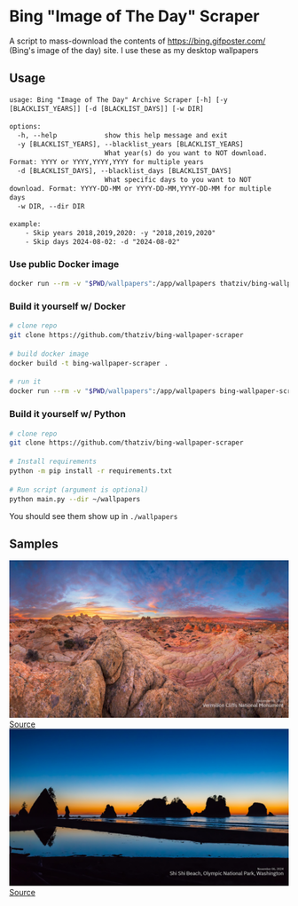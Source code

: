 # Bing "Image of The Day" Scraper

A script to mass-download the contents of https://bing.gifposter.com/ (Bing's image of the day) site. I use these as my desktop wallpapers

## Usage

```
usage: Bing "Image of The Day" Archive Scraper [-h] [-y [BLACKLIST_YEARS]] [-d [BLACKLIST_DAYS]] [-w DIR]

options:
  -h, --help            show this help message and exit
  -y [BLACKLIST_YEARS], --blacklist_years [BLACKLIST_YEARS]
                        What year(s) do you want to NOT download. Format: YYYY or YYYY,YYYY,YYYY for multiple years
  -d [BLACKLIST_DAYS], --blacklist_days [BLACKLIST_DAYS]
                        What specific days to you want to NOT download. Format: YYYY-DD-MM or YYYY-DD-MM,YYYY-DD-MM for multiple days
  -w DIR, --dir DIR

example:
    - Skip years 2018,2019,2020: -y "2018,2019,2020"
    - Skip days 2024-08-02: -d "2024-08-02"
```

### Use public Docker image

```sh
docker run --rm -v "$PWD/wallpapers":/app/wallpapers thatziv/bing-wallpaper-scraper:latest
```

### Build it yourself w/ Docker

```sh
# clone repo
git clone https://github.com/thatziv/bing-wallpaper-scraper

# build docker image
docker build -t bing-wallpaper-scraper .

# run it
docker run --rm -v "$PWD/wallpapers":/app/wallpapers bing-wallpaper-scraper
```

### Build it yourself w/ Python

```sh
# clone repo
git clone https://github.com/thatziv/bing-wallpaper-scraper

# Install requirements
python -m pip install -r requirements.txt

# Run script (argument is optional)
python main.py --dir ~/wallpapers
```

You should see them show up in `./wallpapers`

## Samples

![img1](wallpapers/2023-12-03.png)
[Source](https://bing.gifposter.com/wallpaper-2724-vermilioncliffs.html)
![img2](wallpapers/2024-11-06.png)
[Source](https://bing.gifposter.com/uk/column-915-shi-shi-beach-olympic-national-park-washington-united-states.html)
